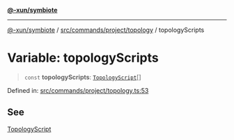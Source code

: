 [**@-xun/symbiote**](../../../../../README.md)

***

[@-xun/symbiote](../../../../../README.md) / [src/commands/project/topology](../README.md) / topologyScripts

# Variable: topologyScripts

> `const` **topologyScripts**: [`TopologyScript`](../enumerations/TopologyScript.md)[]

Defined in: [src/commands/project/topology.ts:53](https://github.com/Xunnamius/symbiote/blob/99b7edbb8da48599bbf2df3d7283dc44dcebb760/src/commands/project/topology.ts#L53)

## See

[TopologyScript](../enumerations/TopologyScript.md)
